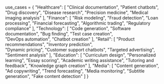 use_cases = {
    "Healthcare": [
        "Clinical documentation",
        "Patient chatbots", 
        "Drug discovery",
        "Disease research",
        "Precision medicine",
        "Medical imaging analysis"
    ],
    "Finance": [
        "Risk modeling",
        "Fraud detection",
        "Loan processing", 
        "Financial forecasting",
        "Algorithmic trading",
        "Regulatory compliance"
    ],
    "Technology": [
        "Code generation",
        "Software documentation",
        "Bug finding",
        "Test case creation",   
        "DevOps automation",
        "Chatbot creation"
    ],
    "Retail": [
        "Product recommendations",
        "Inventory prediction",  
        "Dynamic pricing",
        "Customer support chatbots",
        "Targeted advertising",
        "Sentiment analysis"
    ],
    "Education": [
        "Curriculum design",
        "Personalized learning",
        "Essay scoring",
        "Academic writing assistance",
        "Tutoring and feedback",
        "Knowledge graph creation"
    ],
    "Media": [
        "Content generation",
        "Ad copywriting",
        "Trend forecasting",
        "Media monitoring",
        "Subtitle generation", 
        "Fake content detection"
    ]
}
